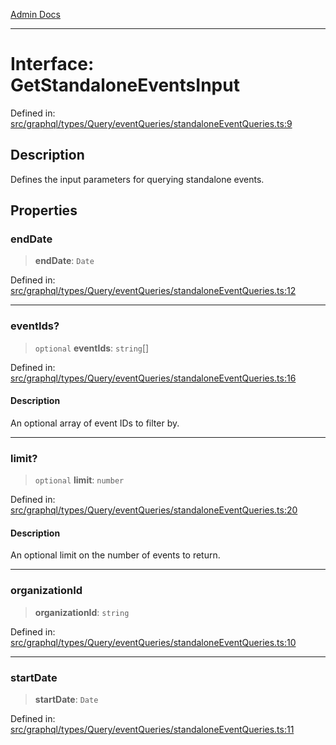 [Admin Docs](/)

***

# Interface: GetStandaloneEventsInput

Defined in: [src/graphql/types/Query/eventQueries/standaloneEventQueries.ts:9](https://github.com/Sourya07/talawa-api/blob/aac5f782223414da32542752c1be099f0b872196/src/graphql/types/Query/eventQueries/standaloneEventQueries.ts#L9)

## Description

Defines the input parameters for querying standalone events.

## Properties

### endDate

> **endDate**: `Date`

Defined in: [src/graphql/types/Query/eventQueries/standaloneEventQueries.ts:12](https://github.com/Sourya07/talawa-api/blob/aac5f782223414da32542752c1be099f0b872196/src/graphql/types/Query/eventQueries/standaloneEventQueries.ts#L12)

***

### eventIds?

> `optional` **eventIds**: `string`[]

Defined in: [src/graphql/types/Query/eventQueries/standaloneEventQueries.ts:16](https://github.com/Sourya07/talawa-api/blob/aac5f782223414da32542752c1be099f0b872196/src/graphql/types/Query/eventQueries/standaloneEventQueries.ts#L16)

#### Description

An optional array of event IDs to filter by.

***

### limit?

> `optional` **limit**: `number`

Defined in: [src/graphql/types/Query/eventQueries/standaloneEventQueries.ts:20](https://github.com/Sourya07/talawa-api/blob/aac5f782223414da32542752c1be099f0b872196/src/graphql/types/Query/eventQueries/standaloneEventQueries.ts#L20)

#### Description

An optional limit on the number of events to return.

***

### organizationId

> **organizationId**: `string`

Defined in: [src/graphql/types/Query/eventQueries/standaloneEventQueries.ts:10](https://github.com/Sourya07/talawa-api/blob/aac5f782223414da32542752c1be099f0b872196/src/graphql/types/Query/eventQueries/standaloneEventQueries.ts#L10)

***

### startDate

> **startDate**: `Date`

Defined in: [src/graphql/types/Query/eventQueries/standaloneEventQueries.ts:11](https://github.com/Sourya07/talawa-api/blob/aac5f782223414da32542752c1be099f0b872196/src/graphql/types/Query/eventQueries/standaloneEventQueries.ts#L11)
